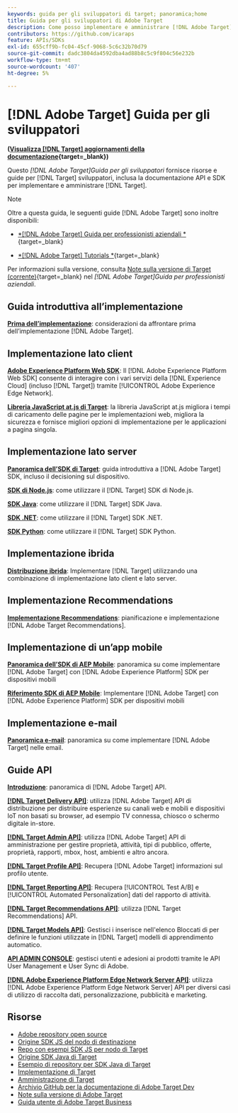 ```yaml
---
keywords: guida per gli sviluppatori di target; panoramica;home
title: Guida per gli sviluppatori di Adobe Target
description: Come posso implementare e amministrare [!DNL Adobe Target] e lavorare con le sue API e SDK?
contributors: https://github.com/icaraps
feature: APIs/SDKs
exl-id: 655cff9b-fc04-45cf-9068-5c6c32b70d79
source-git-commit: dadc3804da4592dba4ad88b8c5c9f804c56e232b
workflow-type: tm+mt
source-wordcount: '407'
ht-degree: 5%

---
```


# [!DNL Adobe Target] Guida per gli sviluppatori

**([Visualizza [!DNL Target] aggiornamenti della documentazione](https://experienceleague.adobe.com/docs/target/using/release-notes/doc-change.html){target=_blank})**

Questo *[!DNL Adobe Target]Guida per gli sviluppatori* fornisce risorse e guide per [!DNL Target] sviluppatori, inclusa la documentazione API e SDK per implementare e amministrare [!DNL Target].

>[!NOTE]
>
>Oltre a questa guida, le seguenti guide [!DNL Adobe Target] sono inoltre disponibili:
>
>* [*[!DNL Adobe Target] Guida per professionisti aziendali *](https://experienceleague.adobe.com/docs/target/using/target-home.html?lang=it){target=_blank}
>
>* [*[!DNL Adobe Target] Tutorials *](https://experienceleague.adobe.com/docs/target-learn/tutorials/overview.html?lang=it){target=_blank}
>
>Per informazioni sulla versione, consulta [Note sulla versione di Target (corrente)](https://experienceleague.adobe.com/docs/target/using/release-notes/release-notes.html){target=_blank} nel *[!DNL Adobe Target]Guida per professionisti aziendali*.

## Guida introduttiva all’implementazione

**[Prima dell’implementazione](/help/dev/before-implement/considerations-before-you-implement-target.md)**: considerazioni da affrontare prima dell’implementazione [!DNL Adobe Target].

## Implementazione lato client

[**Adobe Experience Platform Web SDK**](/help/dev/implement/client-side/aep-web-sdk.md): Il [!DNL Adobe Experience Platform Web SDK] consente di interagire con i vari servizi della [!DNL Experience Cloud] (incluso [!DNL Target]) tramite [!UICONTROL Adobe Experience Edge Network].

[**Libreria JavaScript at.js di Target**](/help/dev/implement/client-side/overview.md): la libreria JavaScript at.js migliora i tempi di caricamento delle pagine per le implementazioni web, migliora la sicurezza e fornisce migliori opzioni di implementazione per le applicazioni a pagina singola.

## Implementazione lato server

[**Panoramica dell’SDK di Target**](implement/server-side/server-side-overview.md): guida introduttiva a [!DNL Adobe Target] SDK, incluso il decisioning sul dispositivo.

[**SDK di Node.js**](implement/server-side/node-js/overview.md): come utilizzare il [!DNL Target] SDK di Node.js.

[**SDK Java**](implement/server-side/java/overview.md): come utilizzare il [!DNL Target] SDK Java.

[**SDK .NET**](implement/server-side/net/overview.md): come utilizzare il [!DNL Target] SDK .NET.

[**SDK Python**](implement/server-side/python/overview.md): come utilizzare il [!DNL Target] SDK Python.

## Implementazione ibrida

[**Distribuzione ibrida**](implement/hybrid/hybrid-overview.md): Implementare [!DNL Target] utilizzando una combinazione di implementazione lato client e lato server.

## Implementazione Recommendations

[**Implementazione Recommendations**](implement/recommendations/recommendations.md): pianificazione e implementazione [!DNL Adobe Target Recommendations].

## Implementazione di un’app mobile

[**Panoramica dell’SDK di AEP Mobile**](implement/mobile/overview.md): panoramica su come implementare [!DNL Adobe Target] con [!DNL Adobe Experience Platform] SDK per dispositivi mobili

[**Riferimento SDK di AEP Mobile**](https://developer.adobe.com/client-sdks/documentation/): Implementare [!DNL Adobe Target] con [!DNL Adobe Experience Platform] SDK per dispositivi mobili

## Implementazione e-mail

[**Panoramica e-mail**](implement/email/overview.md): panoramica su come implementare [!DNL Adobe Target] nelle email.

## Guide API

[**Introduzione**](before-administer/target-api-overview.md): panoramica di [!DNL Adobe Target] API.

[**[!DNL Target Delivery API]**](/help/dev/implement/delivery-api/overview.md): utilizza [!DNL Adobe Target] API di distribuzione per distribuire esperienze su canali web e mobili e dispositivi IoT non basati su browser, ad esempio TV connessa, chiosco o schermo digitale in-store.

[**[!DNL Target Admin API]**](administer/admin-api/admin-api-overview-new.md): utilizza [!DNL Adobe Target] API di amministrazione per gestire proprietà, attività, tipi di pubblico, offerte, proprietà, rapporti, mbox, host, ambienti e altro ancora.

[**[!DNL Target Profile API]**](/help/dev/administer/profile-api/profiles-api.md): Recupera [!DNL Adobe Target] informazioni sul profilo utente.

[**[!DNL Target Reporting API]**](https://developer.adobe.com/target/administer/admin-api/#tag/Reports): Recupera [!UICONTROL Test A/B] e [!UICONTROL Automated Personalization] dati del rapporto di attività.

[**[!DNL Target Recommendations API]**](https://developer.adobe.com/target/administer/recommendations-api/): utilizza [!DNL Target Recommendations] API.

[**[!DNL Target Models API]**](administer/models-api/models-api-overview.md): Gestisci i inserisce nell&#39;elenco Bloccati di per definire le funzioni utilizzate in [!DNL Target] modelli di apprendimento automatico.

[**API ADMIN CONSOLE**](https://developer.adobe.com/umapi/): gestisci utenti e adesioni ai prodotti tramite le API User Management e User Sync di Adobe.

[**[!DNL Adobe Experience Platform Edge Network Server API]**](https://experienceleague.adobe.com/docs/experience-platform/edge-network-server-api/overview.html): utilizza [!DNL Adobe Experience Platform Edge Network Server] API per diversi casi di utilizzo di raccolta dati, personalizzazione, pubblicità e marketing.

## Risorse

* [Adobe repository open source](https://github.com/adobe)
* [Origine SDK JS del nodo di destinazione](https://github.com/adobe/target-nodejs-sdk)
* [Repo con esempi SDK JS per nodo di Target](https://github.com/adobe/target-nodejs-sdk-samples)
* [Origine SDK Java di Target](https://github.com/adobe/target-java-sdk)
* [Esempio di repository per SDK Java di Target](https://github.com/adobe/target-java-sdk-samples)
* [Implementazione di Target](./before-implement/prepare-to-implement-target.md)
* [Amministrazione di Target](./before-administer/target-api-overview.md)
* [Archivio GitHub per la documentazione di Adobe Target Dev](https://github.com/AdobeDocs/target-developers)
* [Note sulla versione di Adobe Target](https://experienceleague.adobe.com/docs/target/using/release-notes/release-notes.html)
* [Guida utente di Adobe Target Business](https://experienceleague.adobe.com/docs/target/using/target-home.html?lang=it)

